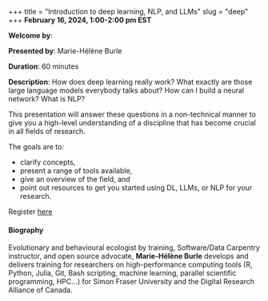 +++
title = "Introduction to deep learning, NLP, and LLMs"
slug = "deep"
+++
**February 16, 2024, 1:00-2:00 pm EST**

**Welcome by**: 

**Presented by**: Marie-Hélène Burle

**Duration**: 60 minutes

**Description**: How does deep learning really work? What exactly are those large language models everybody
talks about? How can I build a neural network? What is NLP?

This presentation will answer these questions in a non-technical manner to give you a high-level understanding
of a discipline that has become crucial in all fields of research.

The goals are to:
- clarify concepts,
- present a range of tools available,
- give an overview of the field, and
- point out resources to get you started using DL, LLMs, or NLP for your research.

Register [here](https://docs.google.com/forms/d/e/1FAIpQLSdLRXTc72v6vSdUO5p8_SuLUtUmTQPGLM2-66I14L_xVqFdiA/viewform)

#### Biography

Evolutionary and behavioural ecologist by training, Software/Data
Carpentry instructor, and open source advocate, **Marie-Hélène
Burle** develops and delivers training for researchers on
high-performance computing tools (R, Python, Julia, Git, Bash
scripting, machine learning, parallel scientific programming, HPC…)
for Simon Fraser University and the Digital Research Alliance of Canada.
